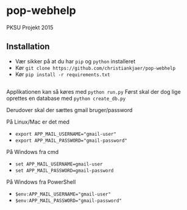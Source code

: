 # pop-webhelp
PKSU Projekt 2015

## Installation
* Vær sikker på at du har `pip` og `python` installeret
* Kør `git clone https://github.com/christiankjaer/pop-webhelp`
* Kør `pip install -r requirements.txt`

##
Applikationen kan så køres med `python run.py`
Først skal der dog lige oprettes en database med `python create_db.py`

Derudover skal der sættes gmail bruger/password

På Linux/Mac er det med
* `export APP_MAIL_USERNAME="gmail-user"`
* `export APP_MAIL_PASSWORD="gmail-password"`

På Windows fra cmd
* `set APP_MAIL_USERNAME=gmail-user`
* `set APP_MAIL_PASSWORD=gmail-password`

På Windows fra PowerShell
* `$env:APP_MAIL_USERNAME="gmail-user"`
* `$env:APP_MAIL_PASSWORD="gmail-password"`
